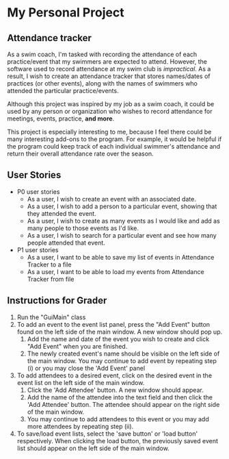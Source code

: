 # My Personal Project

## Attendance tracker

As a swim coach, I'm tasked with recording
the attendance of each practice/event that my
swimmers are expected to attend. However, the
software used to record attendance at my swim 
club is *impractical*. As a result, I wish to 
create an attendance tracker that stores
names/dates of practices (or other events),
along with the names of swimmers who attended
the particular practice/events.

Although this project was inspired by my job
as a swim coach, it could be used by any
person or organization who wishes to record
attendance for meetings, events, practice,
**and more**.

This project is especially interesting to me,
because I feel there could be many interesting
add-ons to the program. For example,
it would be helpful if the program could
keep track of each individual swimmer's
attendance and return their overall attendance
rate over the season.

## User Stories
- P0 user stories
  - As a user, I wish to create an event with 
  an associated date.
  - As a user, I wish to add a person to a
  particular event, showing that they
  attended the event.
  - As a user, I wish to create as many
  events as I would like and add as many
  people to those events as I'd like.
  - As a user, I wish to search for a
  particular event and see how many people
  attended that event.
- P1 user stories
    - As a user, I want to be able to save my
  list of events in Attendance Tracker to a 
  file
    - As a user, I want to be able to load my
  events from Attendance Tracker from file
  
## Instructions for Grader
1) Run the "GuiMain" class
2) To add an event to the event list panel,
press the "Add Event" button found on the left
side of the main window. A new window should
pop up.
   1) Add the name and date of the event you
wish to create and click "Add Event" when you
are finished.
   2) The newly created event's name should be
visible on the left side of the main window.
You may continue to add event by repeating step
      (i) or you may close the 'Add Event' panel
3) To add attendees to a desired event, click on
the desired event in the event list on the left
side of the main window.
   1) Click the 'Add Attendee' button. A new 
window should appear.
   2) Add the name of the attendee into the
text field and then click the 'Add Attendee'
button. The attendee should appear on the
right side of the main window.
   3) You may continue to add attendees to this
event or you may add more attendees by repeating
step (ii).
4) To save/load event lists, select the
'save button' or 'load button' respectively.
When clicking the load button, the previously
saved event list should appear on the left
side of the main window.
